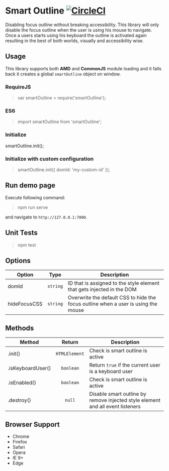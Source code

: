 # Smart Outline [![CircleCI](https://circleci.com/gh/ambassify/smart-outline/tree/master.svg?style=svg&circle-token=447bceb7dddfa4e6972d0044e4157626199a31b1)](https://circleci.com/gh/ambassify/smart-outline/tree/master)
Disabling focus outline without breaking accessibility.
This library will only disable the focus outline when the user is using his mouse
to navigate. Once a users starts using his keyboard the outline is activated again
resulting in the best of both worlds, visually and accessibility wise.

## Usage
This library supports both **AMD** and **CommonJS** module loading and it falls back
it creates a global `smartOutline` object on window.

### RequireJS
>var smartOutline = require('smartOutline');

### ES6
>import smartOutline from 'smartOutline';

### Initialize
smartOutline.init();

### Initialize with custom configuration
>smartOutline.init({
>    domId: 'my-custom-id'
>});

## Run demo page
Execute following command:
>npm run serve

and navigate to `http://127.0.0.1:7000`.

## Unit Tests
>npm test

## Options

| Option   |      Type      |  Description |
|----------|:-------------:|------|
| domId | `string` | ID that is assigned to the style element that gets injected in the DOM |
| hideFocusCSS | `string` | Overwrite the default CSS to hide the focus outline when a user is using the mouse |

## Methods

| Method   |      Return      |  Description |
|----------|:-------------:|------|
| .init() | `HTMLElement` | Check is smart outline is active |
| .isKeyboardUser() | `boolean` | Return `true` if the current user is a keyboard user |
| .isEnabled() | `boolean` | Check is smart outline is active |
| .destroy() | `null` | Disable smart outline by remove injected style element and all event listeners |

## Browser Support
* Chrome
* Firefox
* Safari
* Opera
* IE 9+
* Edge
